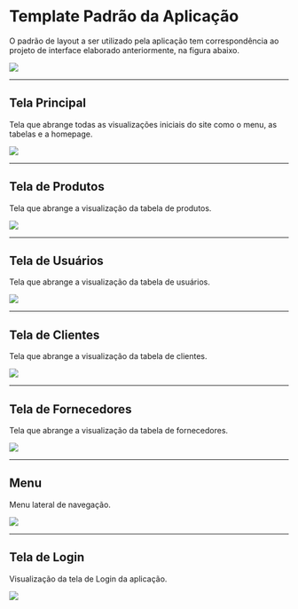 # Template Padrão da Aplicação

O padrão de layout a ser utilizado pela aplicação tem correspondência ao projeto de interface elaborado anteriormente, na figura abaixo.

<img src="img/Wireframes/Wireframe-3.jpeg">

---
## Tela Principal

Tela que abrange todas as visualizações iniciais do site como o menu, as tabelas e a homepage.

<img src="img/Template/TelaPrincipal.png">

---
## Tela de Produtos
Tela que abrange a visualização da tabela de produtos.

<img src="img/Template/TelaProdutos.png">

---
## Tela de Usuários
Tela que abrange a visualização da tabela de usuários.

<img src="img/Template/TelaUsuarios.png">

---
## Tela de Clientes
Tela que abrange a visualização da tabela de clientes.

<img src="img/Template/TelaClientes.png">

---
## Tela de Fornecedores
Tela que abrange a visualização da tabela de fornecedores.

<img src="img/Template/TelaFornecedores.png">

---
## Menu
Menu lateral de navegação.

<img src="img/Template/MenuLateral.png">

---
## Tela de Login
Visualização da tela de Login da aplicação.

<img src="img/Template/TelaLogin.png">